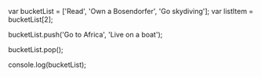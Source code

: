 var bucketList = ['Read', 'Own a Bosendorfer', 'Go skydiving'];
var listItem = bucketList[2];

bucketList.push('Go to Africa', 'Live on a boat');

bucketList.pop();

console.log(bucketList);
